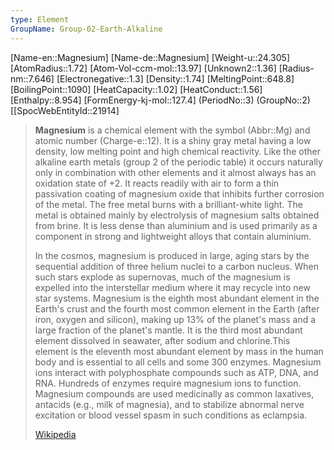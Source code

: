 ```yaml
---
type: Element
GroupName: Group-02-Earth-Alkaline
---
```

[Name-en::Magnesium]
[Name-de::Magnesium]
[Weight-u::24.305]
[AtomRadius::1.72]
[Atom-Vol-ccm-mol::13.97]
[Unknown2::1.36]
[Radius-nm::7.646]
[Electronegative::1.3]
[Density::1.74]
[MeltingPoint::648.8]
[BoilingPoint::1090]
[HeatCapacity::1.02]
[HeatConduct::1.56]
[Enthalpy::8.954]
[FormEnergy-kj-mol::127.4]
(PeriodNo::3)
(GroupNo::2)
[[SpocWebEntityId::21914]

> **Magnesium** is a chemical element with the symbol (Abbr::Mg) and atomic number (Charge-e::12). It is a shiny gray metal having a low density, low melting point and high chemical reactivity. Like the other alkaline earth metals (group 2 of the periodic table) it occurs naturally only in combination with other elements and it almost always has an oxidation state of +2. It reacts readily with air to form a thin passivation coating of magnesium oxide that inhibits further corrosion of the metal. The free metal burns with a brilliant-white light. The metal is obtained mainly by electrolysis of magnesium salts obtained from brine. It is less dense than aluminium and is used primarily as a component in strong and lightweight alloys that contain aluminium.
>
> In the cosmos, magnesium is produced in large, aging stars by the sequential addition of three helium nuclei to a carbon nucleus. When such stars explode as supernovas, much of the magnesium is expelled into the interstellar medium where it may recycle into new star systems. Magnesium is the eighth most abundant element in the Earth's crust and the fourth most common element in the Earth (after iron, oxygen and silicon), making up 13% of the planet's mass and a large fraction of the planet's mantle. It is the third most abundant element dissolved in seawater, after sodium and chlorine.This element is the eleventh most abundant element by mass in the human body and is essential to all cells and some 300 enzymes. Magnesium ions interact with polyphosphate compounds such as ATP, DNA, and RNA. Hundreds of enzymes require magnesium ions to function. Magnesium compounds are used medicinally as common laxatives, antacids (e.g., milk of magnesia), and to stabilize abnormal nerve excitation or blood vessel spasm in such conditions as eclampsia.
>
> [Wikipedia](https://en.wikipedia.org/wiki/Magnesium)